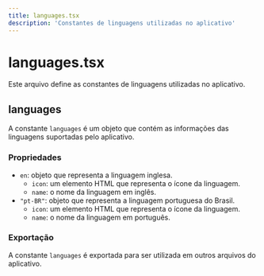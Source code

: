 ```yaml
---
title: languages.tsx
description: 'Constantes de linguagens utilizadas no aplicativo'
---
```

# languages.tsx

Este arquivo define as constantes de linguagens utilizadas no aplicativo.

## languages

A constante `languages` é um objeto que contém as informações das linguagens suportadas pelo aplicativo.

### Propriedades

* `en`: objeto que representa a linguagem inglesa.
	+ `icon`: um elemento HTML que representa o ícone da linguagem.
	+ `name`: o nome da linguagem em inglês.
* `"pt-BR"`: objeto que representa a linguagem portuguesa do Brasil.
	+ `icon`: um elemento HTML que representa o ícone da linguagem.
	+ `name`: o nome da linguagem em português.

### Exportação

A constante `languages` é exportada para ser utilizada em outros arquivos do aplicativo.